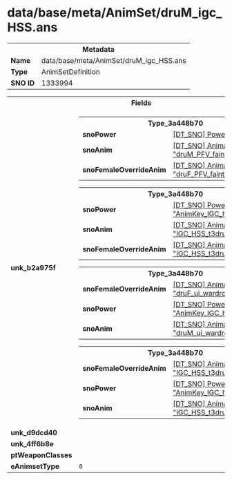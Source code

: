<h1>data/base/meta/AnimSet/druM_igc_HSS.ans</h1><table><tr><th colspan="100%">Metadata</th></tr><tr><td><b>Name</b></td><td>data/base/meta/AnimSet/druM_igc_HSS.ans</td></tr><tr><td><b>Type</b></td><td>AnimSetDefinition</td></tr><tr><td><b>SNO ID</b></td><td>1333994</td></tr></table>

<table><tr><th colspan="100%">Fields</th></tr><tr><td><b>unk_b2a975f</b></td><td><table><tr><th colspan="100%">Type_3a448b70</th></tr><tr><td><b>snoPower</b></td><td><a href="#UKNOWN">[DT_SNO] Power: %!q(<nil>)</a></td></tr><tr><td><b>snoAnim</b></td><td><a href="..\Anim\druM_PFV_faint_Outro.ani">[DT_SNO] Animation: "druM_PFV_faint_Outro"</a></td></tr><tr><td><b>snoFemaleOverrideAnim</b></td><td><a href="..\Anim\druF_PFV_faint_Outro.ani">[DT_SNO] Animation: "druF_PFV_faint_Outro"</a></td></tr></table>


<table><tr><th colspan="100%">Type_3a448b70</th></tr><tr><td><b>snoPower</b></td><td><a href="..\Power\AnimKey_IGC_hss1090.pow">[DT_SNO] Power: "AnimKey_IGC_hss1090"</a></td></tr><tr><td><b>snoAnim</b></td><td><a href="..\Anim\IGC_HSS_t3druidm_1090.ani">[DT_SNO] Animation: "IGC_HSS_t3druidm_1090"</a></td></tr><tr><td><b>snoFemaleOverrideAnim</b></td><td><a href="..\Anim\IGC_HSS_t3druidf_1090.ani">[DT_SNO] Animation: "IGC_HSS_t3druidf_1090"</a></td></tr></table>


<table><tr><th colspan="100%">Type_3a448b70</th></tr><tr><td><b>snoFemaleOverrideAnim</b></td><td><a href="..\Anim\druF_ui_wardrobe_hth_idle.ani">[DT_SNO] Animation: "druF_ui_wardrobe_hth_idle"</a></td></tr><tr><td><b>snoPower</b></td><td><a href="..\Power\AnimKey_IGC_hss1010.pow">[DT_SNO] Power: "AnimKey_IGC_hss1010"</a></td></tr><tr><td><b>snoAnim</b></td><td><a href="..\Anim\druM_ui_wardrobe_hth_idle.ani">[DT_SNO] Animation: "druM_ui_wardrobe_hth_idle"</a></td></tr></table>


<table><tr><th colspan="100%">Type_3a448b70</th></tr><tr><td><b>snoFemaleOverrideAnim</b></td><td><a href="..\Anim\IGC_HSS_t3druidf_1020.ani">[DT_SNO] Animation: "IGC_HSS_t3druidf_1020"</a></td></tr><tr><td><b>snoPower</b></td><td><a href="..\Power\AnimKey_IGC_hss1020.pow">[DT_SNO] Power: "AnimKey_IGC_hss1020"</a></td></tr><tr><td><b>snoAnim</b></td><td><a href="..\Anim\IGC_HSS_t3druidm_1020.ani">[DT_SNO] Animation: "IGC_HSS_t3druidm_1020"</a></td></tr></table>


</td></tr><tr><td><b>unk_d9dcd40</b></td><td></td></tr><tr><td><b>unk_4ff6b8e</b></td><td></td></tr><tr><td><b>ptWeaponClasses</b></td><td></td></tr><tr><td><b>eAnimsetType</b></td><td><code>0</code></td></tr></table>

